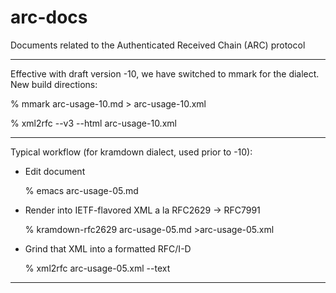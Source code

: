 # arc-docs

Documents related to the Authenticated Received Chain (ARC) protocol

---

Effective with draft version -10, we have switched to mmark for the dialect. New build directions:

  % mmark arc-usage-10.md > arc-usage-10.xml

  % xml2rfc --v3 --html arc-usage-10.xml

---

Typical workflow (for kramdown dialect, used prior to -10):

- Edit document

  % emacs arc-usage-05.md

- Render into IETF-flavored XML a la RFC2629 -> RFC7991

  % kramdown-rfc2629 arc-usage-05.md >arc-usage-05.xml

- Grind that XML into a formatted RFC/I-D

  % xml2rfc arc-usage-05.xml --text

---


